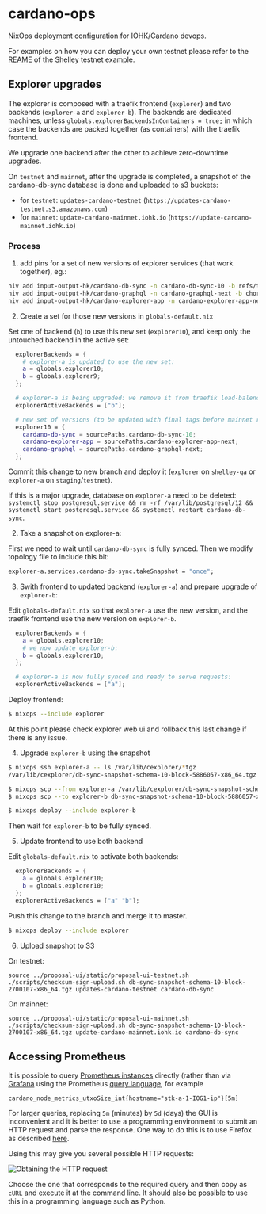 # cardano-ops

NixOps deployment configuration for IOHK/Cardano devops.

For examples on how you can deploy your own testnet please refer to the
[REAME](examples/shelley-testnet/README.md) of the Shelley testnet example.

## Explorer upgrades

The explorer is composed with a traefik frontend (`explorer`) and two backends (`explorer-a` and `explorer-b`). The backends are dedicated machines, unless `globals.explorerBackendsInContainers = true;` in which case the backends are packed together (as containers) with the traefik frontend.

We upgrade one backend after the other to achieve zero-downtime upgrades.

On `testnet` and `mainnet`, after the upgrade is completed, a snapshot of the cardano-db-sync database is done and uploaded to s3 buckets:
 - for `testnet`: `updates-cardano-testnet` (`https://updates-cardano-testnet.s3.amazonaws.com`)
 - for `mainnet`: `update-cardano-mainnet.iohk.io` (`https://update-cardano-mainnet.iohk.io`)


### Process

1. add pins for a set of new versions of explorer services (that work together), eg.:

```sh
niv add input-output-hk/cardano-db-sync -n cardano-db-sync-10 -b refs/tags/10.0.0
niv add input-output-hk/cardano-graphql -n cardano-graphql-next -b chore/cardano-db-sync-10-compat
niv add input-output-hk/cardano-explorer-app -n cardano-explorer-app-next -b chore/cardano-graphql-5.0.0-compat
```

2. Create a set for those new versions in `globals-default.nix`

Set one of backend (`b`) to use this new set (`explorer10`), and keep only the untouched backend in the active set:
```nix
  explorerBackends = {
    # explorer-a is updated to use the new set:
    a = globals.explorer10;
    b = globals.explorer9;
  };

  # explorer-a is being upgraded: we remove it from traefik load-balencer:
  explorerActiveBackends = ["b"];

  # new set of versions (to be updated with final tags before mainnet release)
  explorer10 = {
    cardano-db-sync = sourcePaths.cardano-db-sync-10;
    cardano-explorer-app = sourcePaths.cardano-explorer-app-next;
    cardano-graphql = sourcePaths.cardano-graphql-next;
  };
```

Commit this change to new branch and deploy it (`explorer` on `shelley-qa` or `explorer-a` on `staging`/`testnet`).

If this is a major upgrade, database on `explorer-a` need to be deleted:
`systemctl stop postgresql.service && rm -rf /var/lib/postgresql/12 && systemctl start postgresql.service && systemctl restart cardano-db-sync`.

2. Take a snapshot on explorer-a:

First we need to wait until `cardano-db-sync` is fully synced. Then we modify topology file to include this bit:

```nix
explorer-a.services.cardano-db-sync.takeSnapshot = "once";
```

3. Swith frontend to updated backend (`explorer-a`) and prepare upgrade of `explorer-b`:

Edit `globals-default.nix` so that `explorer-a` use the new version, and the traefik frontend use the new version on `explorer-b`.

```nix
  explorerBackends = {
    a = globals.explorer10;
    # we now update explorer-b:
    b = globals.explorer10;
  };

  # explorer-a is now fully synced and ready to serve requests:
  explorerActiveBackends = ["a"];
```
Deploy frontend:
```sh
$ nixops --include explorer
```
At this point please check explorer web ui and rollback this last change if there is any issue.

4. Upgrade `explorer-b` using the snapshot

```sh
$ nixops ssh explorer-a -- ls /var/lib/cexplorer/*tgz
/var/lib/cexplorer/db-sync-snapshot-schema-10-block-5886057-x86_64.tgz

$ nixops scp --from explorer-a /var/lib/cexplorer/db-sync-snapshot-schema-10-block-5886057-x86_64.tgz ./
$ nixops scp --to explorer-b db-sync-snapshot-schema-10-block-5886057-x86_64.tgz /var/lib/cexplorer/

$ nixops deploy --include explorer-b
```
Then wait for `explorer-b` to be fully synced.

5. Update frontend to use both backend

Edit `globals-default.nix` to activate both backends:

```nix
  explorerBackends = {
    a = globals.explorer10;
    b = globals.explorer10;
  };
  explorerActiveBackends = ["a" "b"];
```
Push this change to the branch and merge it to master.

```sh
$ nixops deploy --include explorer
```

6. Upload snapshot to S3

On testnet:
```
source ../proposal-ui/static/proposal-ui-testnet.sh
./scripts/checksum-sign-upload.sh db-sync-snapshot-schema-10-block-2700107-x86_64.tgz updates-cardano-testnet cardano-db-sync
```

On mainnet:
```
source ../proposal-ui/static/proposal-ui-mainnet.sh
./scripts/checksum-sign-upload.sh db-sync-snapshot-schema-10-block-2700107-x86_64.tgz update-cardano-mainnet.iohk.io cardano-db-sync
```

## Accessing Prometheus ##


It is possible to query [Prometheus instances](https://monitoring.cardano-mainnet.iohk.io/prometheus "cardano-mainnet") directly (rather than via [Grafana](https://monitoring.cardano-mainnet.iohk.io/grafana/ "cardano-mainnet") using the Prometheus [query language](https://prometheus.io/docs/prometheus/latest/querying/basics/), for example

```
cardano_node_metrics_utxoSize_int{hostname="stk-a-1-IOG1-ip"}[5m]
```

For larger queries, replacing `5m` (minutes) by `5d` (days) the GUI is
inconvenient and it is better to use a programming environment to
submit an HTTP request and parse the response. One way to do this is
to use Firefox as described
[here](https://daniel.haxx.se/blog/2015/11/23/copy-as-curl/).

Using this may give you several possible HTTP requests:

![](images/FirefoxDebugExample.png "Obtaining the HTTP request")

Choose the one that corresponds to the required query and then copy as
`cURL` and execute it at the command line. It should also be possible
to use this in a programming language such as Python.

